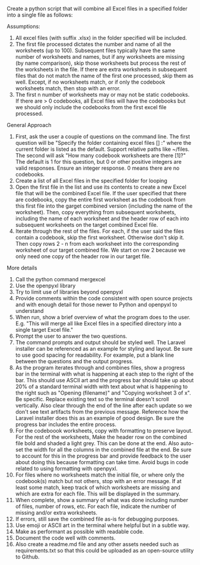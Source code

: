 Create a python script that will combine all Excel files in a specified folder into a single file as follows:

Assumptions:
1. All excel files (with suffix .xlsx) in the folder specified will be included.
2. The first file processed dictates the number and name of all the worksheets (up to 100).  Subsequent files typically have the same number of worksheets and names, but if any worksheets are missing (by name comparison), skip those worksheets but process the rest of the worksheets in the file. If there are extra worksheets in subsequent files that do not match the name of the first one processed, skip them as well.  Except, if no worksheets match, or if only the codebook worksheets match, then stop with an error.
3. The first n number of worksheets may or may not be static codebooks. If there are > 0 codebooks, all Excel files will have the codebooks but we should only include the codebooks from the first excel file processed. 

General Approach
1. First, ask the user a couple of questions on the command line. The first question will be "Specify the folder containing excel files [] :"  where the current folder is listed as the default. Support relative paths like ~/files. The second will ask "How many codebook worksheets are there [1]?" The default is 1 for this question, but 0 or other positive integers are valid responses. Ensure an integer response. 0 means there are no codebooks.
2. Create a list of all Excel files in the specified folder for looping
3. Open the first file in the list and use its contents to create a new Excel file that will be the combined Excel file. If the user specified that there are codebooks, copy the entire first worksheet as the codebook from this first file into the garget combined version (including the name of the worksheet). Then, copy everything from subsequent worksheets, including the name of each worksheet and the header row of each into subsequent worksheets on the target combined Excel file.
4. Iterate through the rest of the files. For each, if the user said the files contain a codebook, skip the first worksheet. Otherwise don't skip it. Then copy rows 2 - n from each worksheet into the corresponding worksheet of our target combined file. We start on row 2 because we only need one copy of the header row in our target file.

More details
1. Call the python command mergexcel
2. Use the openpyxl library
3. Try to limit use of libraries beyond openpyxl
4. Provide comments within the code consistent with open source projects and with enough detail for those newer to Python and openpyxl to understand
5. When run, show a brief overview of what the program does to the user. E.g. "This will merge all like Excel files in a specified directory into a single target Excel file." 
6. Prompt the user to answer the two questions.
7. The command prompts and output should be styled well. The Laravel installer can be referenced as an example for styling and layout. Be sure to use good spacing for readability. For example, put a blank line between the questions and the output progress.
8. As the program iterates through and combines files, show a progress bar in the terminal with what is happening at each step to the right of the bar. This should use ASCII art and the progress bar should take up about 20% of a standard terminal width with text about what is happening to the right such as "Opening (filename)" and "Copying worksheet 3 of x".  Be specific. Replace existing text so the terminal doesn't scroll vertically. Also clear through the end of the line after each update so we don't see text artifacts from the previous message.  Reference how the Laravel installer does this as an example of good design. Be sure the progress bar includes the entire process.
9. For the codeboook worksheets, copy with formatting to preserve layout. For the rest of the worksheets, Make the header row on the combined file bold and shaded a light grey. This can be done at the end. Also auto-set the width for all the columns in the combined file at the end. Be sure to account for this in the progress bar and provide feedback to the user about doing this because formatting can take time. Avoid bugs in code related to using formatting with openpyxl. 
10. For files where no worksheets match the initial file, or where only the codebook(s) match but not others, stop with an error message. If at least some match, keep track of which worksheets are missing and which are extra for each file. This will be displayed in the summary.
11. When complete, show a summary of what was done including number of files, number of rows, etc. For each file, indicate the number of missing and/or extra worksheets.
12. If errors, still save the combined file as-is for debugging purposes.
13. Use emoji or ASCII art in the terminal where helpful but in a subtle way.
14. Make as performant as possible with readable code.
15. Document the code well with comments.
16. Also create a readme.md file and any other assets needed such as requirements.txt so that this could be uploaded as an open-source utility to Github.